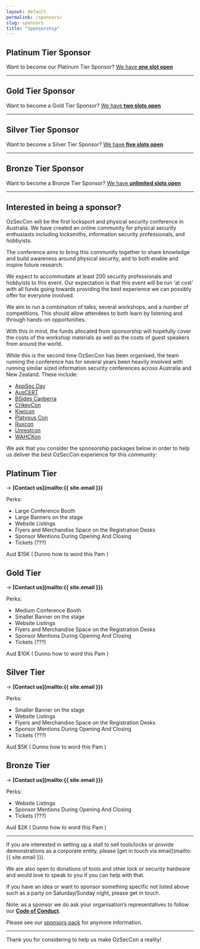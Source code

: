 ```yaml
---
layout: default
permalink: /sponsors/
slug: sponsors
title: "Sponsorship"
---
```


## Platinum Tier Sponsor

Want to become our Platinum Tier Sponsor? [We have **one slot open**](#platinum-tier)

***

## Gold Tier Sponsor

Want to become a Gold Tier Sponsor? [We have **two slots open**](#gold-tier)

***

## Silver Tier Sponsor

Want to become a Silver Tier Sponsor? [We have **five slots open**](#silver-tier)

***

## Bronze Tier Sponsor

Want to become a Bronze Tier Sponsor? [We have **unlimited slots open**](#bronze-tier)

***
## Interested in being a sponsor?

OzSecCon will be the first locksport and physical security conference in Australia. We have created an online community for physical security enthusiasts including locksmiths, information security professionals, and hobbyists.

The conference aims to bring this community together to share knowledge and build awareness around physical security, and to both enable and inspire future research.

We expect to accommodate at least 200 security professionals and hobbyists to this event. Our expectation is that this event will be run ‘at cost’ with all funds going towards providing the best experience we can possibly offer for everyone involved.

We aim to run a combination of talks, several workshops, and a number of competitions. This should allow attendees to both learn by listening and through hands-on opportunities.

With this in mind, the funds allocated from sponsorship will hopefully cover the costs of the workshop materials as well as the costs of guest speakers from around the world.

While this is the second time OzSecCon has been organised, the team running the conference has for several years been heavily involved with running similar sized information security conferences across Australia and New Zealand. These include:

- [AppSec Day](https://www.eventbrite.com.au/e/owasp-melbourne-appsec-day-tickets-27378844862#)
- [AusCERT](https://conference.auscert.org.au/)
- [BSides Canberra](http://bsidesau.com.au/)
- [CrikeyCon](https://www.crikeycon.com/)
- [Kiwicon](https://kiwicon.org/)
- [Platypus Con](https://letsjusthackshit.org/platypuscon2016.html)
- [Ruxcon](https://ruxcon.org.au/)
- [Unrestcon](http://unre.st)
- [WAHCKon](https://wahckon.org.au/)

We ask that you consider the sponsorship packages below in order to help us deliver the best OzSecCon experience for this community:

## Platinum Tier

&rarr; **[Contact us](mailto:{{ site.email }})**

Perks:

- Large Conference Booth
- Large Banners on the stage
- Website Listings
- Flyers and Merchandise Space on the Registration Desks
- Sponsor Mentions During Opening And Closing
- Tickets (???)

Aud $15K   ( Dunno how to word this Pam )

## Gold Tier

&rarr; **[Contact us](mailto:{{ site.email }})**

Perks:

- Medium Conference Booth
- Smaller Banner on the stage
- Website Listings
- Flyers and Merchandise Space on the Registration Desks
- Sponsor Mentions During Opening And Closing
- Tickets (???)

Aud $10K   ( Dunno how to word this Pam )

## Silver Tier

&rarr; **[Contact us](mailto:{{ site.email }})**

Perks:

- Smaller Banner on the stage
- Website Listings
- Flyers and Merchandise Space on the Registration Desks
- Sponsor Mentions During Opening And Closing
- Tickets (???)

Aud $5K   ( Dunno how to word this Pam )

## Bronze Tier

&rarr; **[Contact us](mailto:{{ site.email }})**

Perks:

- Website Listings
- Sponsor Mentions During Opening And Closing
- Tickets (???)

Aud $2K   ( Dunno how to word this Pam )

***

If you are interested in setting up a stall to sell tools/locks or provide demonstrations as a corporate entity, please [get in touch via email](mailto:{{ site.email }}).

We are also open to donations of tools and other lock or security hardware and would love to speak to you if you can help with that.

If you have an idea or want to sponsor something specific not listed above such as a party on Saturday/Sunday night, please get in touch.

Note: as a sponsor we do ask your organisation’s representatives to follow our [**Code of Conduct**](/conduct/).

Please see our [sponsors pack]() for anymore information.

***

Thank you for considering to help us make OzSecCon a reality!
